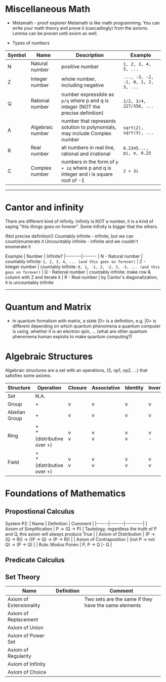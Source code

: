# Miscellaneous Math

* Metamath - proof explorer
  Metamath is like math programming.
  You can write your math theory and prove it (cascadingly) from the axioms.
  Lemma can be proven until axiom as well.

* Types of numbers

| Symbol | Name | Description | Example
|--------|------|-------------|--------
| N | Natural number | positive number | ```1, 2, 3, 4, 5, ...```
| Z | Integer number | whole number, including negative | ```..., -3, -2, -1, 0, 1, 2, 3, ...```
| Q | Rational number | number expressible as `p/q` where p and q is integer (NOT the precise definition) | ```1/2, 3/4, 227/356, ...```
| A | Algebraic number | number that represents solution to polynomials, may include Complex number | ```sqrt(2), sqrt(3), ...```
| R | Real number | all numbers in real line, rational and irrational | `0.2345..., pi, e, 0.25`
| C | Complex number | numbers in the form of `p + iq` where p and q is integer and i is square root of -1 | `2 + 3i`

---
# Cantor and infinity

There are different kind of infinity. Infinity is NOT a number, it is a kind of saying "this things goes on forever". Some infinity is bigger that the others.

(Not precise definition!)
Countably infinite - infinite, but we can count/enumerate it
Uncountably infinite - infinite and we couldn't enumerate it

Example
| Number | Infinite?
|--------|-------
| N - Natural number | countably infinite: `1, 2, 3, 4, ... (and this goes on forever)`
| Z - Integer number | countably infinite: `0, 1, -1, 2, -2, 3, -3, ... (and this goes on forever)`
| Q - Rational number | countably infinite: make row & column with Z and iterate it
| R - Real number | by Cantor's diagonalization, it is uncountably infinite


---
# Quantum and Matrix

* In quantum formalism with matrix, a state |0> is a definition, e.g.
  |0> is different depending on which quantum phenomena a quantum computer is using, whether it is an electron spin, ... (what are other quantum phenomena human exploits to make quantum computing?)

# Algebraic Structures

Algebraic structures are a set with an operations, (S, op1, op2, ...) that satisfies some axioms.

| Structure | Operation | Closure | Associative | Identity | Inverse | Commutative |
|-----------|-----------|---|---|---|---|---|
| Set              | N.A.  |   |   |   |   |   |
| Group            | +     | v | v | v | v |   |
| Abelian Group    | +     | v | v | v | v | v |
| Ring             | +<br>* (distributive over +) | v<br>v | v<br>v | v<br>v | v<br>- | v<br>- |
| Field            | +<br>* (distributive over +) | v<br>v | v<br>v | v<br>v | v<br>v | v<br>v |

# Foundations of Mathematics

## Propostional Calculus

System P2:
| Name | Definition | Comment |
|------|-------|---------|
| Axiom of Simplification | P -> (Q -> P) | Tautology, regardless the truth of P and Q, this axiom will always produce True |
| Axiom of Distribution   | (P -> (Q -> R))  ->  ((P -> Q) -> (P -> R)) | 
| Axiom of Contraposition | (not P -> not Q)  ->  (P -> Q) |
| Rule: Modus Ponen       | P, P -> Q |- Q | 

## Predicate Calculus

## Set Theory

| Name | Definition | Comment |
|------|------------|-----------|
| Axiom of Extensionality |  | Two sets are the same if they have the same elements
| Axiom of Replacement |  | 
| Axiom of Union | | 
| Axiom of Power Set | | 
| Axiom of Regularity | | 
| Axiom of Infinity | | 
| Axiom of Choice | | 